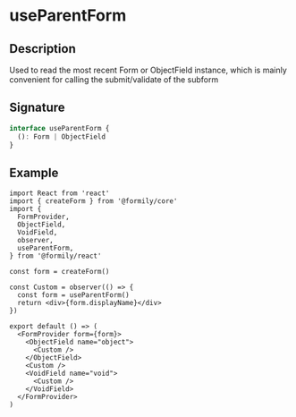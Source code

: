 # useParentForm

## Description

Used to read the most recent Form or ObjectField instance, which is mainly convenient for calling the submit/validate of the subform

## Signature

```ts
interface useParentForm {
  (): Form | ObjectField
}
```

## Example

```tsx
import React from 'react'
import { createForm } from '@formily/core'
import {
  FormProvider,
  ObjectField,
  VoidField,
  observer,
  useParentForm,
} from '@formily/react'

const form = createForm()

const Custom = observer(() => {
  const form = useParentForm()
  return <div>{form.displayName}</div>
})

export default () => (
  <FormProvider form={form}>
    <ObjectField name="object">
      <Custom />
    </ObjectField>
    <Custom />
    <VoidField name="void">
      <Custom />
    </VoidField>
  </FormProvider>
)
```
